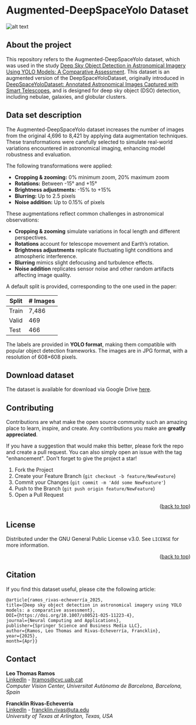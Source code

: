 # Augmented-DeepSpaceYolo Dataset

![alt text](sample.png)

## About the project

This repository refers to the Augmented-DeepSpaceYolo dataset, which was used in the study [Deep Sky Object Detection in Astronomical Imagery Using YOLO Models: A Comparative Assessment](https://link.springer.com/article/10.1007/s00521-025-11223-4). This dataset is an augmented version of the DeepSpaceYoloDataset, originally introduced in [DeepSpaceYoloDataset: Annotated Astronomical Images Captured with Smart Telescopes](https://www.mdpi.com/2306-5729/9/1/12), and is designed for deep sky object (DSO) detection, including nebulae, galaxies, and globular clusters.

## Data set description

The Augmented-DeepSpaceYolo dataset increases the number of images from the original 4,696 to 8,421 by applying data augmentation techniques. These transformations were carefully selected to simulate real-world variations encountered in astronomical imaging, enhancing model robustness and evaluation.

The following transformations were applied:

* **Cropping & zooming:** 0% minimum zoom, 20% maximum zoom
* **Rotations:** Between -15° and +15°
* **Brightness adjustments:** -15% to +15%
* **Blurring:** Up to 2.5 pixels
* **Noise addition:** Up to 0.15% of pixels

These augmentations reflect common challenges in astronomical observations:

* **Cropping & zooming** simulate variations in focal length and different perspectives.
* **Rotations** account for telescope movement and Earth’s rotation.
* **Brightness adjustments** replicate fluctuating light conditions and atmospheric interference.
* **Blurring** mimics slight defocusing and turbulence effects.
* **Noise addition** replicates sensor noise and other random artifacts affecting image quality.

A default split is provided, corresponding to the one used in the paper:

| Split        | # Images   |
|----------------|----------|
| Train       | 7,486   |
| Valid   | 469  |
| Test           | 466  |

The labels are provided in **YOLO format**, making them compatible with popular object detection frameworks. The images are in JPG format, with a resolution of 608×608 pixels.

## Download dataset

The dataset is available for download via Google Drive [here](https://drive.google.com/drive/folders/1HY_Xkc_tCFEVVOWdh_CSSgs5n_m1fGVb?usp=sharing).
<!-- CONTRIBUTING -->
## Contributing

Contributions are what make the open source community such an amazing place to learn, inspire, and create. Any contributions you make are **greatly appreciated**.

If you have a suggestion that would make this better, please fork the repo and create a pull request. You can also simply open an issue with the tag "enhancement".
Don't forget to give the project a star!

1. Fork the Project
2. Create your Feature Branch (`git checkout -b feature/NewFeature`)
3. Commit your Changes (`git commit -m 'Add some NewFeature'`)
4. Push to the Branch (`git push origin feature/NewFeature`)
5. Open a Pull Request

<p align="right">(<a href="#top">back to top</a>)</p>

<!-- LICENSE -->
## License

Distributed under the GNU General Public License v3.0. See `LICENSE` for more information.

<p align="right">(<a href="#top">back to top</a>)</p>

<!-- CITAITON -->
## Citation

If you find this dataset useful, please cite the following article:

```
@article{ramos_rivas-echeverría_2025,
title={Deep sky object detection in astronomical imagery using YOLO models: a comparative assessment},
DOI={https://doi.org/10.1007/s00521-025-11223-4},
journal={Neural Computing and Applications},
publisher={Springer Science and Business Media LLC},
author={Ramos, Leo Thomas and Rivas-Echeverría, Francklin},
year={2025},
month={Apr}}
```
<!-- CONTACT -->
## Contact

**Leo Thomas Ramos**  
[LinkedIn](https://www.linkedin.com/in/leo-thomas-ramos/) - ltramos@cvc.uab.cat  
*Computer Vision Center, Universitat Autònoma de Barcelona, Barcelona, Spain*  

**Francklin Rivas-Echeverría**  
[LinkedIn](https://www.linkedin.com/in/francklin-rivas-echeverria-514180144/) - francklin.rivas@uta.edu  
*University of Texas at Arlington, Texas, USA*  


